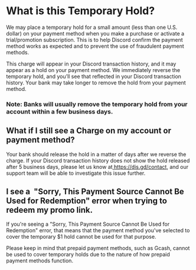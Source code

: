 <h1>What is this Temporary Hold?</h1>
<p><span style="font-weight: 400;">We may place a temporary hold for a small amount (less than one U.S. dollar) on your payment method when you make a purchase or activate a trial/promotion subscription. This is to help Discord confirm the payment method works as expected and to prevent the use of fraudulent payment methods. </span></p>
<p><span style="font-weight: 400;">This charge will appear in your Discord transaction history, and it may appear as a hold on your payment method. We immediately reverse the temporary hold, and you’ll see that reflected in your Discord transaction history. Your bank may take longer to remove the hold from your payment method. </span></p>
<h3>
    <strong>Note: </strong>Banks will usually remove the temporary hold from your account within a few business days.
</h3>
<h2>What if I still see a Charge on my account or payment method? </h2>
<p><span style="font-weight: 400;">Your bank should release the hold in a matter of days after we reverse the charge. If your Discord transaction history does not show the hold released after 5 business days, please let us know at</span><a href="https://dis.gd/contact"> <span style="font-weight: 400;">https://dis.gd/contact</span></a><span style="font-weight: 400;">, and our support team will be able to investigate this issue further.</span></p>
<h2>I see a  "Sorry, This Payment Source Cannot Be Used for Redemption" error when trying to redeem my promo link.</h2>
<p><span class="wysiwyg-color-black">If you're seeing a "Sorry, This Payment Source Cannot Be Used for Redemption" error, that means that the payment method you've selected to cover the temporary $1 hold cannot be used for that purpose. <br></span></p>
<p><span class="wysiwyg-color-black">Please keep in mind that prepaid payment methods, such as Gcash, cannot be used to cover temporary holds due to the nature of how prepaid payment methods function.</span></p>